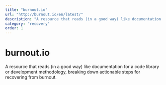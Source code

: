 ```yaml
---
title: "burnout.io"
url: "http://burnout.io/en/latest/"
description: "A resource that reads (in a good way) like documentation for a code library or development methodology, breaking down actionable steps for recovering from burnout."
category: "recovery"
order: 1
---
```


# burnout.io

A resource that reads (in a good way) like documentation for a code library or development methodology, breaking down actionable steps for recovering from burnout.
